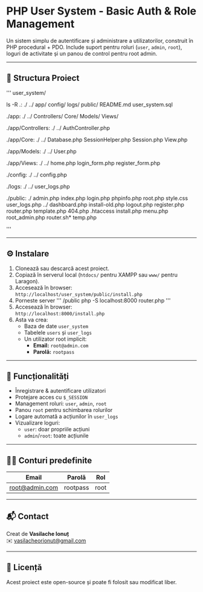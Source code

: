 # PHP User System - Basic Auth & Role Management

Un sistem simplu de autentificare și administrare a utilizatorilor, construit în PHP procedural + PDO. Include suport pentru roluri (`user`, `admin`, `root`), loguri de activitate și un panou de control pentru root admin.

---

## 📁 Structura Proiect

'''
user_system/

ls -R
.:
./  ../  app/  config/  logs/  public/  README.md  user_system.sql

./app:
./  ../  Controllers/  Core/  Models/  Views/

./app/Controllers:
./  ../  AuthController.php

./app/Core:
./  ../  Database.php  SessionHelper.php  Session.php  View.php

./app/Models:
./  ../  User.php

./app/Views:
./  ../  home.php  login_form.php  register_form.php

./config:
./  ../  config.php

./logs:
./  ../  user_logs.php

./public:
./       admin.php      index.php        login.php   phpinfo.php     root.php    style.css     user_logs.php
../      dashboard.php  install-old.php  logout.php  register.php    router.php  template.php
404.php  .htaccess      install.php      menu.php    root_admin.php  router.sh*  temp.php

'''

---

## ⚙️ Instalare

1. Clonează sau descarcă acest proiect.
2. Copiază în serverul local (`htdocs/` pentru XAMPP sau `www/` pentru Laragon).
3. Accesează în browser:     
   `http://localhost/user_system/public/install.php`
4. Porneste server
'''
   /public
   php -S localhost:8000 router.php
'''  
6. Accesează în browser:     
   `http://localhost:8000/install.php`   
7. Asta va crea:
   - Baza de date `user_system`
   - Tabelele `users` și `user_logs`
   - Un utilizator root implicit:
     - **Email:** `root@admin.com`
     - **Parolă:** `rootpass`

---

## 🔐 Funcționalități

- Înregistrare & autentificare utilizatori
- Protejare acces cu `$_SESSION`
- Management roluri: `user`, `admin`, `root`
- Panou `root` pentru schimbarea rolurilor
- Logare automată a acțiunilor în `user_logs`
- Vizualizare loguri:
  - `user`: doar propriile acțiuni
  - `admin`/`root`: toate acțiunile

---

## 👨‍💻 Conturi predefinite

| Email            | Parolă    | Rol   |
|------------------|-----------|--------|
| root@admin.com   | rootpass  | root   |

---

## 📬 Contact

Creat de **Vasilache Ionuț**  
✉️ vasilacheorionut@gmail.com

---

## 📄 Licență

Acest proiect este open-source și poate fi folosit sau modificat liber.
